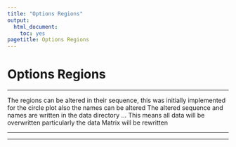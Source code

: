 ```yaml
---
title: "Options Regions"
output:
  html_document:
    toc: yes
pagetitle: Options Regions
---
```



# Options Regions
--------------------------------------

The regions can be altered in their sequence, this was initially implemented for the circle plot
also the names can be altered
The altered sequence and names are written in the data directory ...
This means all data will be overwritten particularly the data Matrix will be rewritten


-------------------------------




******************************


